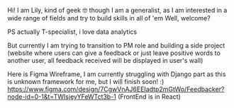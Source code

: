 Hi! I am Lily, kind of geek 🤓 though I am a generalist, as I am interested in a wide range of fields and try to build skills in all of 'em
Well, welcome? 

PS actually T-specialist, i love data analytics

But currently I am trying to transition to PM role and building a side project (website where users can give a feedback or just leave positive words to another user, all feedback received will be displayed in user's wall)

Here is Figma Wireframe, I am currently struggling with Django part as this is unknown framework for me, but I will finish soon! :) 
https://www.figma.com/design/7CgwVnAJ6EEIadtp2mGtWo/Feedbacker?node-id=0-1&t=TWIsjeyYFeWTct3b-1
(FrontEnd is in React)
